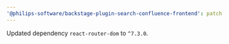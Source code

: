 ```yaml
---
'@philips-software/backstage-plugin-search-confluence-frontend': patch
---
```


Updated dependency `react-router-dom` to `^7.3.0`.
